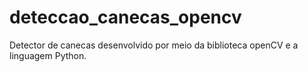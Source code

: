 # deteccao_canecas_opencv
Detector de canecas desenvolvido por meio da biblioteca openCV e a linguagem Python.
